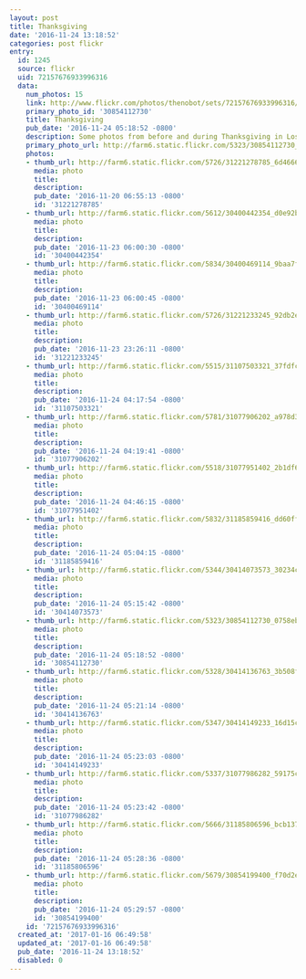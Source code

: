 ```yaml
---
layout: post
title: Thanksgiving
date: '2016-11-24 13:18:52'
categories: post flickr
entry:
  id: 1245
  source: flickr
  uid: 72157676933996316
  data:
    num_photos: 15
    link: http://www.flickr.com/photos/thenobot/sets/72157676933996316/
    primary_photo_id: '30854112730'
    title: Thanksgiving
    pub_date: '2016-11-24 05:18:52 -0800'
    description: Some photos from before and during Thanksgiving in Los Osos.
    primary_photo_url: http://farm6.static.flickr.com/5323/30854112730_0758eb5fa8_m.jpg
    photos:
    - thumb_url: http://farm6.static.flickr.com/5726/31221278785_6d4666250f_s.jpg
      media: photo
      title: 
      description: 
      pub_date: '2016-11-20 06:55:13 -0800'
      id: '31221278785'
    - thumb_url: http://farm6.static.flickr.com/5612/30400442354_d0e92b16eb_s.jpg
      media: photo
      title: 
      description: 
      pub_date: '2016-11-23 06:00:30 -0800'
      id: '30400442354'
    - thumb_url: http://farm6.static.flickr.com/5834/30400469114_9baa7f8cf5_s.jpg
      media: photo
      title: 
      description: 
      pub_date: '2016-11-23 06:00:45 -0800'
      id: '30400469114'
    - thumb_url: http://farm6.static.flickr.com/5726/31221233245_92db2e7faa_s.jpg
      media: photo
      title: 
      description: 
      pub_date: '2016-11-23 23:26:11 -0800'
      id: '31221233245'
    - thumb_url: http://farm6.static.flickr.com/5515/31107503321_37fdfcc782_s.jpg
      media: photo
      title: 
      description: 
      pub_date: '2016-11-24 04:17:54 -0800'
      id: '31107503321'
    - thumb_url: http://farm6.static.flickr.com/5781/31077906202_a978d38e25_s.jpg
      media: photo
      title: 
      description: 
      pub_date: '2016-11-24 04:19:41 -0800'
      id: '31077906202'
    - thumb_url: http://farm6.static.flickr.com/5518/31077951402_2b1df6e04f_s.jpg
      media: photo
      title: 
      description: 
      pub_date: '2016-11-24 04:46:15 -0800'
      id: '31077951402'
    - thumb_url: http://farm6.static.flickr.com/5832/31185859416_dd60fff1fd_s.jpg
      media: photo
      title: 
      description: 
      pub_date: '2016-11-24 05:04:15 -0800'
      id: '31185859416'
    - thumb_url: http://farm6.static.flickr.com/5344/30414073573_30234c06b2_s.jpg
      media: photo
      title: 
      description: 
      pub_date: '2016-11-24 05:15:42 -0800'
      id: '30414073573'
    - thumb_url: http://farm6.static.flickr.com/5323/30854112730_0758eb5fa8_s.jpg
      media: photo
      title: 
      description: 
      pub_date: '2016-11-24 05:18:52 -0800'
      id: '30854112730'
    - thumb_url: http://farm6.static.flickr.com/5328/30414136763_3b508f7227_s.jpg
      media: photo
      title: 
      description: 
      pub_date: '2016-11-24 05:21:14 -0800'
      id: '30414136763'
    - thumb_url: http://farm6.static.flickr.com/5347/30414149233_16d15c3dbb_s.jpg
      media: photo
      title: 
      description: 
      pub_date: '2016-11-24 05:23:03 -0800'
      id: '30414149233'
    - thumb_url: http://farm6.static.flickr.com/5337/31077986282_59175c22ac_s.jpg
      media: photo
      title: 
      description: 
      pub_date: '2016-11-24 05:23:42 -0800'
      id: '31077986282'
    - thumb_url: http://farm6.static.flickr.com/5666/31185806596_bcb137dc42_s.jpg
      media: photo
      title: 
      description: 
      pub_date: '2016-11-24 05:28:36 -0800'
      id: '31185806596'
    - thumb_url: http://farm6.static.flickr.com/5679/30854199400_f70d2e0c65_s.jpg
      media: photo
      title: 
      description: 
      pub_date: '2016-11-24 05:29:57 -0800'
      id: '30854199400'
    id: '72157676933996316'
  created_at: '2017-01-16 06:49:58'
  updated_at: '2017-01-16 06:49:58'
  pub_date: '2016-11-24 13:18:52'
  disabled: 0
---
```

